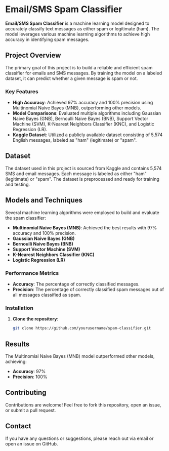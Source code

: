 # Email/SMS Spam Classifier

**Email/SMS Spam Classifier** is a machine learning model designed to accurately classify text messages as either spam or legitimate (ham). The model leverages various machine learning algorithms to achieve high accuracy in identifying spam messages.

## Project Overview

The primary goal of this project is to build a reliable and efficient spam classifier for emails and SMS messages. By training the model on a labeled dataset, it can predict whether a given message is spam or not.

### Key Features

- **High Accuracy**: Achieved 97% accuracy and 100% precision using Multinomial Naive Bayes (MNB), outperforming other models.
- **Model Comparisons**: Evaluated multiple algorithms including Gaussian Naive Bayes (GNB), Bernoulli Naive Bayes (BNB), Support Vector Machine (SVM), K-Nearest Neighbors Classifier (KNC), and Logistic Regression (LR).
- **Kaggle Dataset**: Utilized a publicly available dataset consisting of 5,574 English messages, labeled as "ham" (legitimate) or "spam".

## Dataset

The dataset used in this project is sourced from Kaggle and contains 5,574 SMS and email messages. Each message is labeled as either "ham" (legitimate) or "spam". The dataset is preprocessed and ready for training and testing.

## Models and Techniques

Several machine learning algorithms were employed to build and evaluate the spam classifier:

- **Multinomial Naive Bayes (MNB)**: Achieved the best results with 97% accuracy and 100% precision.
- **Gaussian Naive Bayes (GNB)**
- **Bernoulli Naive Bayes (BNB)**
- **Support Vector Machine (SVM)**
- **K-Nearest Neighbors Classifier (KNC)**
- **Logistic Regression (LR)**

### Performance Metrics

- **Accuracy**: The percentage of correctly classified messages.
- **Precision**: The percentage of correctly classified spam messages out of all messages classified as spam.

### Installation

1. **Clone the repository**:
   ```bash
   git clone https://github.com/yourusername/spam-classifier.git
   ```

## Results

The Multinomial Naive Bayes (MNB) model outperformed other models, achieving:

- **Accuracy**: 97%
- **Precision**: 100%

## Contributing

Contributions are welcome! Feel free to fork this repository, open an issue, or submit a pull request.

## Contact

If you have any questions or suggestions, please reach out via email or open an issue on GitHub.
